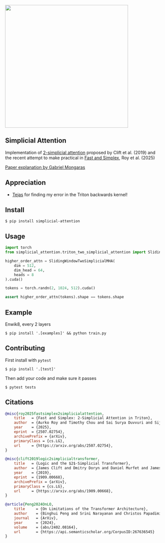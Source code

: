 <img src="./fig2.png" width="400px"></img>

## Simplicial Attention

Implementation of [2-simplicial attention](https://arxiv.org/abs/1909.00668) proposed by Clift et al. (2019) and the recent attempt to make practical in [Fast and Simplex](https://arxiv.org/abs/2507.02754), Roy et al. (2025)

[Paper explanation by Gabriel Mongaras](https://www.youtube.com/watch?v=W-0LSbTnbVc)

## Appreciation

- [Tejas](https://github.com/meltq) for finding my error in the Triton backwards kernel!

## Install

```shell
$ pip install simplicial-attention
```

## Usage

```python
import torch
from simplicial_attention.triton_two_simplicial_attention import SlidingWindowTwoSimplicialMHA

higher_order_attn = SlidingWindowTwoSimplicialMHA(
    dim = 512,
    dim_head = 64,
    heads = 8
).cuda()

tokens = torch.randn(2, 1024, 512).cuda()

assert higher_order_attn(tokens).shape == tokens.shape
```

## Example

Enwik8, every 2 layers

```shell
$ pip install '.[examples]' && python train.py
```

## Contributing

First install with `pytest`

```shell
$ pip install '.[test]'
```

Then add your code and make sure it passes

```shell
$ pytest tests
```

## Citations

```bibtex
@misc{roy2025fastsimplex2simplicialattention,
    title   = {Fast and Simplex: 2-Simplicial Attention in Triton}, 
    author  = {Aurko Roy and Timothy Chou and Sai Surya Duvvuri and Sijia Chen and Jiecao Yu and Xiaodong Wang and Manzil Zaheer and Rohan Anil},
    year    = {2025},
    eprint  = {2507.02754},
    archivePrefix = {arXiv},
    primaryClass = {cs.LG},
    url     = {https://arxiv.org/abs/2507.02754}, 
}
```

```bibtex
@misc{clift2019logic2simplicialtransformer,
    title   = {Logic and the $2$-Simplicial Transformer}, 
    author  = {James Clift and Dmitry Doryn and Daniel Murfet and James Wallbridge},
    year    = {2019},
    eprint  = {1909.00668},
    archivePrefix = {arXiv},
    primaryClass = {cs.LG},
    url     = {https://arxiv.org/abs/1909.00668}, 
}
```

```bibtex
@article{Peng2024OnLO,
    title     = {On Limitations of the Transformer Architecture},
    author    = {Binghui Peng and Srini Narayanan and Christos Papadimitriou},
    journal   = {ArXiv},
    year      = {2024},
    volume    = {abs/2402.08164},
    url       = {https://api.semanticscholar.org/CorpusID:267636545}
}
```

